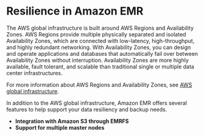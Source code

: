 # Resilience in Amazon EMR<a name="disaster-recovery-resiliency"></a>

The AWS global infrastructure is built around AWS Regions and Availability Zones\. AWS Regions provide multiple physically separated and isolated Availability Zones, which are connected with low\-latency, high\-throughput, and highly redundant networking\. With Availability Zones, you can design and operate applications and databases that automatically fail over between Availability Zones without interruption\. Availability Zones are more highly available, fault tolerant, and scalable than traditional single or multiple data center infrastructures\. 

For more information about AWS Regions and Availability Zones, see [AWS global infrastructure](https://aws.amazon.com/about-aws/global-infrastructure/)\.

In addition to the AWS global infrastructure, Amazon EMR offers several features to help support your data resiliency and backup needs\.
+ **Integration with Amazon S3 through EMRFS**
+ **Support for multiple master nodes**